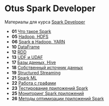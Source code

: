 # Otus Spark Developer

Материалы для курса [Spark Developer](https://otus.ru/lessons/spark/)

- **01** [Что такое Spark](lesson-01)
- **05** [Hadoop, HDFS](lesson-05)
- **06** [Spark в Hadoop, YARN](lesson-06)
- **10** [DataFrame](lesson-10)
- **12** [RDD](lesson-12)
- **13** [UDF и UDAF](lesson-13)
- **17** [Базы данных, Hive](lesson-17)
- **18** [Собственный источник данных](lesson-18)
- **19** [Structured Streaming](lesson-19)
- **21** [Spark ML](lesson-21)
- **22** [Работа с графами](lesson-22)
- **23** [Тестирование приложений Spark](lesson-23)
- **25** [Мониторинг Spark приложений](lesson-25)
- **26** [Методы оптимизации приложений Spark](lesson-26)

